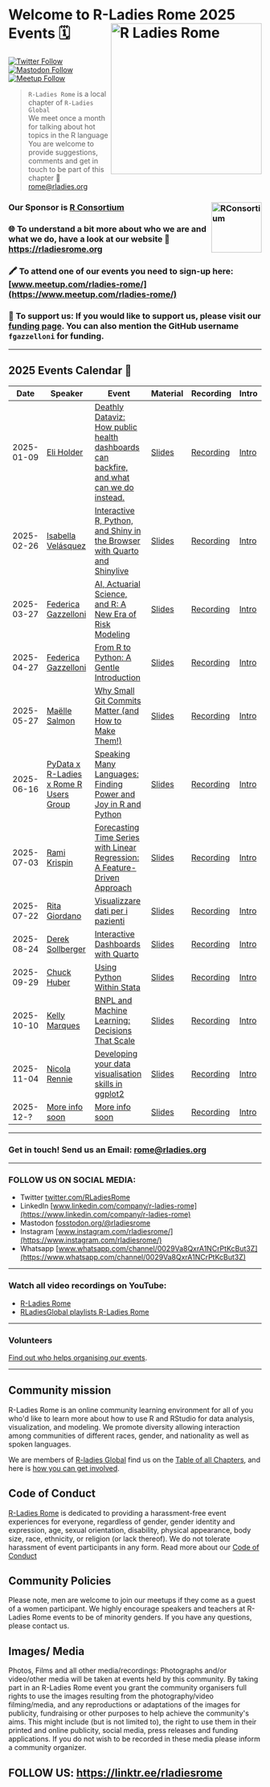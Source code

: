 # Welcome to R-Ladies Rome 2025 Events 🗓️<img src="https://pbs.twimg.com/profile_images/1687378087355305984/D6Fu0TJH_400x400.jpg" alt="R Ladies Rome" align="right" width="300" height="300"/>

[![Twitter Follow](https://img.shields.io/twitter/follow/RLadiesRome.svg?style=social)](https://twitter.com/RLadiesRome) [![Mastodon Follow](https://img.shields.io/mastodon/follow/110298024852860267?domain=https%3A%2F%2Ffosstodon.org)](https://fosstodon.org/@rladiesrome) [![Meetup Follow](https://img.shields.io/badge/Meetup-Follow-blue)](https://www.meetup.com/rladies-rome/)

> `R-Ladies Rome` is a local chapter of `R-Ladies Global`<br>We meet once a month for talking about hot topics in the R language<br>You are welcome to provide suggestions, comments and get in touch to be part of this chapter 📧 [rome\@rladies.org](rome@rladies.org)

### Our Sponsor is [R Consortium](https://www.r-consortium.org/)<img src="https://pbs.twimg.com/profile_images/634062278057439233/oTDwjhnZ_400x400.png" alt="RConsortium" align="right" width="100" height="100"/>

### 🌐 To understand a bit more about who we are and what we do, have a look at our website 🔗 <https://rladiesrome.org>

### 🖍️ To attend one of our events you need to sign-up here: [www.meetup.com/rladies-rome/](https://www.meetup.com/rladies-rome/)

### 💟 To support us: If you would like to support us, please visit our [funding page](https://github.com/sponsors/fgazzelloni). You can also mention the GitHub username `fgazzelloni` for funding.

------------------------------------------------------------------------

## 2025 Events Calendar 📅

| Date | Speaker | Event | Material | Recording | Intro |
|------------|------------|------------|------------|------------|------------|
| 2025-01-09 | [Eli Holder](https://3iap.com/about/) | [Deathly Dataviz: How public health dashboards can backfire, and what can we do instead.](https://www.meetup.com/rladies-rome/events/305279450) | [Slides](https://3iap.com/rladies2025) | [Recording](https://youtu.be/y1bqK6fnKGY) | [Intro](https://rladiesrome.quarto.pub/january092025/) |
| 2025-02-26 | [Isabella Velásquez](https://www.linkedin.com/in/ivelasq/) | [Interactive R, Python, and Shiny in the Browser with Quarto and Shinylive]() | [Slides](https://ivelasq.github.io/2025-02-21_r-python-shiny-in-the-browser/) | [Recording](https://youtu.be/59DSo_jjTpI) | [Intro](https://rladiesrome.quarto.pub/february212025/) |
| 2025-03-27 | [Federica Gazzelloni](https://federicagazzelloni.com/) | [AI, Actuarial Science, and R: A New Era of Risk Modeling](https://www.meetup.com/rladies-rome/events/306750776) | [Slides](https://fgazzelloni.quarto.pub/ai-actuarial-science-and-r/) | [Recording](https://youtu.be/tah6-upp2qw) | [Intro](https://rladiesrome.quarto.pub/march272025/) |
| 2025-04-27 | [Federica Gazzelloni](https://federicagazzelloni.com/) | [From R to Python: A Gentle Introduction](https://www.meetup.com/rladies-rome/events/307416804) | [Slides](https://fgazzelloni.quarto.pub/from-r-to-python-a-gentle-introduction) | [Recording](https://youtu.be/PVnTzUIsbAI) | [Intro](https://rladiesrome.quarto.pub/from-r-to-python-a-gentle-introduction) |
| 2025-05-27 | [Maëlle Salmon](https://masalmon.eu/) | [Why Small Git Commits Matter (and How to Make Them!)](https://www.meetup.com/rladies-rome/events/307952060) | [Slides](https://rome-git.netlify.app/#/) | [Recording]() | [Intro](https://rladiesrome.quarto.pub/may272025) |
| 2025-06-16 | [PyData x R-Ladies x Rome R Users Group](https://www.meetup.com/pydata-roma-capitale/events/308302003/) | [Speaking Many Languages: Finding Power and Joy in R and Python](https://www.meetup.com/rladies-rome/events/308302084) | [Slides](https://speaking-many-languages.my.canva.site/) | [Recording]() | [Intro]() |
| 2025-07-03 | [Rami Krispin](https://www.linkedin.com/in/rami-krispin/) | [Forecasting Time Series with Linear Regression: A Feature-Driven Approach](https://www.meetup.com/rladies-rome/events/308574280) | [Slides](https://github.com/RamiKrispin/r-ladies-rome-workshop) | [Recording]() | [Intro](https://rladiesrome.quarto.pub/july032025) |
| 2025-07-22 | [Rita Giordano](https://www.linkedin.com/in/ritagiordano/) | [Visualizzare dati per i pazienti](https://www.meetup.com/rladies-rome/events/308889291/) | [Slides]() | [Recording]() | [Intro](https://rladiesrome.quarto.pub/july222025/) |
| 2025-08-24 | [Derek Sollberger]() | [Interactive Dashboards with Quarto](https://www.meetup.com/rladies-rome/events/310110479) | [Slides]() | [Recording](https://www.youtube.com/watch?v=N1BBsv-zNNI) | [Intro](https://rladiesrome.quarto.pub/august242025/) |
| 2025-09-29 | [Chuck Huber](https://www.linkedin.com/in/chuck-huber-33a39212/) | [Using Python Within Stata](https://www.meetup.com/rladies-rome/events/310946113) | [Slides](https://tinyurl.com/statapython) | [Recording](https://youtu.be/9-79GUH6bSI) | [Intro](https://www.canva.com/design/DAG0KN-atg8/vvPKYb1lFxaDtC6KIDGgfQ/view?utm_content=DAG0KN-atg8&utm_campaign=designshare&utm_medium=link2&utm_source=uniquelinks&utlId=ha06002729f) |
| 2025-10-10 | [Kelly Marques](https://www.linkedin.com/in/kelly-marques-de-oliveiralopes/) | [BNPL and Machine Learning: Decisions That Scale](https://www.meetup.com/rladies-rome/events/311323771) | [Slides]() | [Recording]() | [Intro](https://tinyurl.com/bdht95ss) |
| 2025-11-04 | [Nicola Rennie](https://www.linkedin.com/in/nicola-rennie/) | [Developing your data visualisation skills in ggplot2](https://www.meetup.com/rladies-rome) | [Slides]() | [Recording]() | [Intro]() |
| 2025-12-? | [More info soon]() | [More info soon]() | [Slides]() | [Recording]() | [Intro]() |

------------------------------------------------------------------------

<!-- TABLE END -->

### Get in touch! Send us an Email: [rome\@rladies.org](mailto:rome@rladies.org)

------------------------------------------------------------------------

### FOLLOW US ON SOCIAL MEDIA:

-   Twitter [twitter.com/RLadiesRome](https://twitter.com/RLadiesRome)
-   LinkedIn [www.linkedin.com/company/r-ladies-rome](https://www.linkedin.com/company/r-ladies-rome)
-   Mastodon [fosstodon.org/\@rladiesrome](https://fosstodon.org/@rladiesrome)
-   Instagram [www.instagram.com/rladiesrome/](https://www.instagram.com/rladiesrome/)
-   Whatsapp [www.whatsapp.com/channel/0029Va8QxrA1NCrPtKcBut3Z](https://www.whatsapp.com/channel/0029Va8QxrA1NCrPtKcBut3Z)

------------------------------------------------------------------------

### Watch all video recordings on YouTube:

-   [R-Ladies Rome](https://www.youtube.com/@rladiesrome)
-   [RLadiesGlobal playlists R-Ladies Rome](https://www.youtube.com/c/RLadiesGlobal/playlists)

------------------------------------------------------------------------

### Volunteers

[Find out who helps organising our events](https://github.com/rladies/meetup-presentations_rome/blob/master/organisersKit/volunteers.md).

------------------------------------------------------------------------

## Community mission

R-Ladies Rome is an online community learning environment for all of you who'd like to learn more about how to use R and RStudio for data analysis, visualization, and modeling. We promote diversity allowing interaction among communities of different races, gender, and nationality as well as spoken languages.

We are members of [R-ladies Global](https://rladies.org/) find us on the [Table of all Chapters](https://rladies.org/), and here is [how you can get involved](https://rladies.org/about-us/).

## Code of Conduct

[R-Ladies Rome](https://rladiesrome.org) is dedicated to providing a harassment-free event experiences for everyone, regardless of gender, gender identity and expression, age, sexual orientation, disability, physical appearance, body size, race, ethnicity, or religion (or lack thereof). We do not tolerate harassment of event participants in any form. Read more about our [Code of Conduct](https://rladies.org/coc/)

## Community Policies

Please note, men are welcome to join our meetups if they come as a guest of a women participant. We highly encourage speakers and teachers at R-Ladies Rome events to be of minority genders. If you have any questions, please contact us.

## Images/ Media

Photos, Films and all other media/recordings: Photographs and/or video/other media will be taken at events held by this community. By taking part in an R-Ladies Rome event you grant the community organisers full rights to use the images resulting from the photography/video filming/media, and any reproductions or adaptations of the images for publicity, fundraising or other purposes to help achieve the community's aims. This might include (but is not limited to), the right to use them in their printed and online publicity, social media, press releases and funding applications. If you do not wish to be recorded in these media please inform a community organizer.

<body>

## FOLLOW US: <https://linktr.ee/rladiesrome>

</body>
